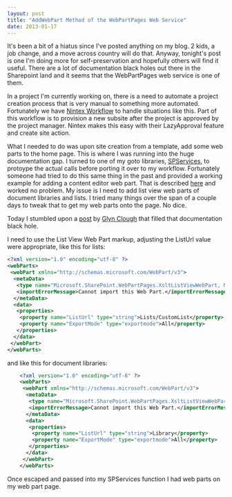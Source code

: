 ```yaml
---
layout: post
title: "AddWebPart Method of the WebPartPages Web Service"
date: 2013-01-17
---
```

It's been a bit of a hiatus since I've posted anything on my blog. 2 kids, a job change, and a move across country will do that. Anyway, tonight's post is one I'm doing more for self-preservation and hopefully others will find it useful. There are a lot of documentation black holes out there in the Sharepoint land and it seems that the WebPartPages web service is one of them.

In a project I'm currently working on, there is a need to automate a project creation process that is very manual to something more automated. Fortunately we have [Nintex Workflow](http://www.nintex.com/en-US/Products/Pages/Workflow.aspx) to handle situations like this.&#8203; Part of this workflow is to provision a new subsite after the project is approved by the project manager. Nintex makes this easy with their LazyApproval feature and create site action.

What I needed to do was upon site creation from a template, add some web parts to the home page. This is where I was running into the huge documentation gap. I turned to one of my goto libraries, [SPServices](http://spservices.codeplex.com), to protoype the actual calls before porting it over to my workflow. Fortunately someone had tried to do this same thing in the past and provided a working example for adding a content editor web part. That is described [here](http://spservices.codeplex.com/wikipage?title=AddWebPart&amp;referringTitle=WebPartPages) and worked no problem. My issue is I need to add list view web parts of document libraries and lists. I tried many things over the span of a couple days to tweak that to get my web parts onto the page. No dice.

Today I stumbled upon a [post](http://www.glynblogs.com/2011/04/exporting-the-xslt-list-view-web-part-in-sharepoint-2010.html) by [Glyn Clough](http://www.twitter.com/GlynClough) that filled that documentation black hole.

I need to use the List View Web Part markup, adjusting the ListUrl value were appropriate, like this for lists:

```xml
<?xml version="1.0" encoding="utf-8" ?>
<webParts>
 <webPart xmlns="http://schemas.microsoft.com/WebPart/v3">
  <metaData>
   <type name="Microsoft.SharePoint.WebPartPages.XsltListViewWebPart, Microsoft.SharePoint, Version=14.0.0.0, Culture=neutral, PublicKeyToken=71e9bce111e9429c" />
   <importErrorMessage>Cannot import this Web Part.</importErrorMessage>
  </metaData>
  <data>
   <properties>
    <property name="ListUrl" type="string">Lists/CustomList</property>
    <property name="ExportMode" type="exportmode">All</property>
   </properties>
  </data>
 </webPart>
</webParts>
```
and like this for document libraries:

```xml
    <?xml version="1.0" encoding="utf-8" ?>
    <webParts>
     <webPart xmlns="http://schemas.microsoft.com/WebPart/v3">
      <metaData>
       <type name="Microsoft.SharePoint.WebPartPages.XsltListViewWebPart, Microsoft.SharePoint, Version=14.0.0.0, Culture=neutral, PublicKeyToken=71e9bce111e9429c" />
       <importErrorMessage>Cannot import this Web Part.</importErrorMessage>
      </metaData>
      <data>
       <properties>
        <property name="ListUrl" type="string">Library</property>
        <property name="ExportMode" type="exportmode">All</property>
       </properties>
      </data>
     </webPart>
    </webParts>
```
Once escaped and passed into my SPServices function I had web parts on my web part page.
